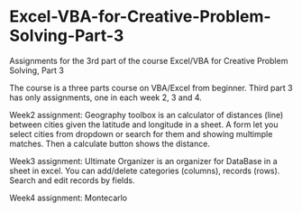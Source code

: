 # Excel-VBA-for-Creative-Problem-Solving-Part-3
Assignments for the 3rd part of the course Excel/VBA for Creative Problem Solving, Part 3

The course is a three parts course on VBA/Excel from beginner. Third part 3 has only assignments, one in each week 2, 3 and 4.

Week2 assignment: Geography toolbox is an calculator of distances (line) between cities given the latitude and longitude in a sheet. A form let you select cities from dropdown or search for them and showing multimple matches. Then a calculate button shows the distance.

Week3 assignment: Ultimate Organizer is an organizer for DataBase in a sheet in excel. You can add/delete categories (columns), records (rows). Search and edit records by fields.

Week4 assignment: Montecarlo
